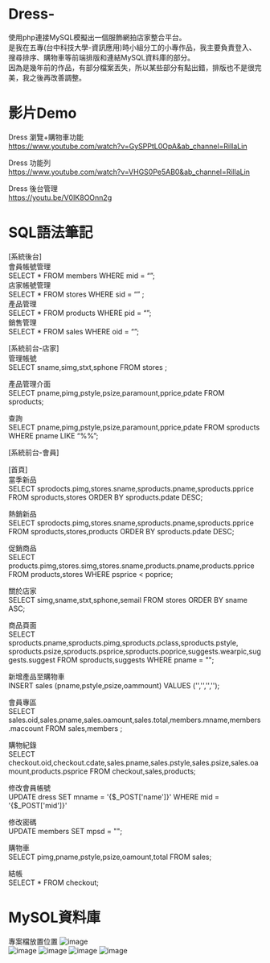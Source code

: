 # Dress-
使用php連接MySQL模擬出一個服飾網拍店家整合平台。  
是我在五專(台中科技大學-資訊應用)時小組分工的小專作品，我主要負責登入、搜尋排序、購物車等前端排版和連結MySQL資料庫的部分。  
因為是幾年前的作品，有部分檔案丟失，所以某些部分有點出錯，排版也不是很完美，我之後再改善調整。

# 影片Demo
Dress 瀏覽+購物車功能  
https://www.youtube.com/watch?v=GySPPtL0OpA&ab_channel=RillaLin  
  
Dress 功能列  
https://www.youtube.com/watch?v=VHGS0Pe5AB0&ab_channel=RillaLin  
  
Dress 後台管理  
https://youtu.be/V0IK8OOnn2g    

# SQL語法筆記
[系統後台]  
會員帳號管理  
SELECT * FROM members WHERE mid = “”;  
店家帳號管理  
SELECT * FROM stores WHERE sid = “” ;  
產品管理  
SELECT * FROM products WHERE pid = “”;  
銷售管理  
SELECT * FROM sales WHERE oid = “”;    

[系統前台-店家]  
管理帳號  
SELECT sname,simg,stxt,sphone FROM stores ;  

產品管理介面  
SELECT pname,pimg,pstyle,psize,paramount,pprice,pdate FROM sproducts;  

查詢  
SELECT pname,pimg,pstyle,psize,paramount,pprice,pdate FROM sproducts WHERE pname LIKE “%%”;  

[系統前台-會員]  

[首頁]  
當季新品  
SELECT sprodocts.pimg,stores.sname,sproducts.pname,sproducts.pprice FROM sproducts,stores ORDER BY sproducts.pdate DESC;    

熱銷新品  
SELECT sprodocts.pimg,stores.sname,sproducts.pname,sproducts.pprice FROM sproducts,stores,products ORDER BY sproducts.pdate DESC;    

促銷商品  
SELECT products.pimg,stores.simg,stores.sname,products.pname,products.pprice FROM products,stores WHERE psprice < poprice;    

關於店家  
SELECT simg,sname,stxt,sphone,semail FROM stores ORDER BY sname ASC;    

商品頁面  
SELECT sproducts.pname,sproducts.pimg,sproducts.pclass,sproducts.pstyle,  
sproducts.psize,sproducts.psprice,sproducts.poprice,suggests.wearpic,suggests.suggest FROM sproducts,suggests WHERE pname = "";    

新增產品至購物車  
INSERT sales (pname,pstyle,psize,oammount) VALUES ('','','','');    

會員專區  
SELECT sales.oid,sales.pname,sales.oamount,sales.total,members.mname,members.maccount FROM sales,members ;    

購物紀錄  
SELECT checkout.oid,checkout.cdate,sales.pname,sales.pstyle,sales.psize,sales.oamount,products.psprice FROM checkout,sales,products;    

修改會員帳號  
UPDATE dress SET mname =  '{$_POST['name']}' WHERE mid =  '{$_POST['mid']}'    

修改密碼  
UPDATE members SET mpsd = "";    

購物車  
SELECT pimg,pname,pstyle,psize,oamount,total FROM sales;    

結帳  
SELECT * FROM checkout;    

# MySOL資料庫
專案檔放置位置
![image](https://user-images.githubusercontent.com/72490355/160274441-3fa94263-f0a2-4841-a501-c20fe46350c2.png)  
![image](https://user-images.githubusercontent.com/72490355/160274471-e8f81859-a35e-446e-8e70-700fd195aa82.png)
![image](https://user-images.githubusercontent.com/72490355/160274486-f48f0ec1-adcb-4d59-a689-b821a7d1fbf7.png)
![image](https://user-images.githubusercontent.com/72490355/160274501-6a81d5be-de38-4865-a786-9ea3fe55aae1.png)
![image](https://user-images.githubusercontent.com/72490355/160274518-b72563a1-dba3-4582-9a9d-18dfea581f9c.png)



